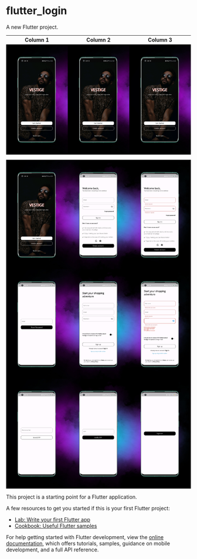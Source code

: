 # flutter_login

A new Flutter project.
<style>
table {
  border-collapse: collapse;
  table-layout: fixed;
  width: 100%;
}
td {
  padding: 0;
}
img {
  display: block;
  max-width: 100%;
  height: auto;
}
</style>

| Column 1 | Column 2 | Column 3 |
| --- | --- | --- |
| <img src="images/app-mockup-android-screenshot-7-default-1080x1920-1.png" alt="Image 1"> | <img src="images/app-mockup-android-screenshot-7-default-1080x1920-1.png" alt="Image 2"> | <img src="images/app-mockup-android-screenshot-7-default-1080x1920-1.png" alt="Image 3"> |

<table cellpadding="0" cellspacing="0">
  <tr>
    <td><img src="images/app-mockup-android-screenshot-7-default-1080x1920-1.png" </td>
    <td><img src="images/app-mockup-android-screenshot-7-default-1080x1920-2.png" </td>
    <td><img src="images/app-mockup-android-screenshot-7-default-1080x1920-3.png" </td>
  </tr>
  <tr>
    <td><img src="images/app-mockup-android-screenshot-7-default-1080x1920-4.png" </td>
    <td><img src="images/app-mockup-android-screenshot-7-default-1080x1920-5.png" </td>
    <td><img src="images/app-mockup-android-screenshot-7-default-1080x1920-6.png" </td>
  </tr>
   <tr>
    <td><img src="images/app-mockup-android-screenshot-7-default-1080x1920-7.png" </td>
    <td><img src="images/app-mockup-android-screenshot-7-default-1080x1920-8.png" </td>
    <td><img src="images/app-mockup-android-screenshot-7-default-1080x1920-9.png" </td>
  </tr>
</table> 


This project is a starting point for a Flutter application.

A few resources to get you started if this is your first Flutter project:

- [Lab: Write your first Flutter app](https://docs.flutter.dev/get-started/codelab)
- [Cookbook: Useful Flutter samples](https://docs.flutter.dev/cookbook)

For help getting started with Flutter development, view the
[online documentation](https://docs.flutter.dev/), which offers tutorials,
samples, guidance on mobile development, and a full API reference.

